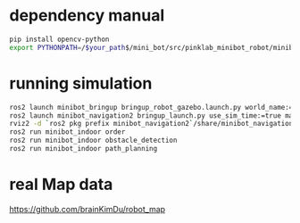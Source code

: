 # dependency manual
``` bash
pip install opencv-python
export PYTHONPATH=/$your_path$/mini_bot/src/pinklab_minibot_robot/minibot_indoor/minibot_indoor:$PYTHONPATH
```


# running simulation
``` bash
ros2 launch minibot_bringup bringup_robot_gazebo.launch.py world_name:=my.world
ros2 launch minibot_navigation2 bringup_launch.py use_sim_time:=true map:=`ros2 pkg prefix minibot_navigation2`/share/minibot_navigation2/maps/baby_map.yaml
rviz2 -d `ros2 pkg prefix minibot_navigation2`/share/minibot_navigation2/rviz/nav2_view.rviz
ros2 run minibot_indoor order
ros2 run minibot_indoor obstacle_detection
ros2 run minibot_indoor path_planning
```


# real Map data
https://github.com/brainKimDu/robot_map
